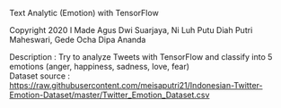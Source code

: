 Text Analytic (Emotion) with TensorFlow  
  
Copyright 2020  I Made Agus Dwi Suarjaya, Ni Luh Putu Diah Putri Maheswari, Gede Ocha Dipa Ananda
  
Description     : Try to analyze Tweets with TensorFlow and classify into 5 emotions (anger, happiness, sadness, love, fear)  
Dataset source  : https://raw.githubusercontent.com/meisaputri21/Indonesian-Twitter-Emotion-Dataset/master/Twitter_Emotion_Dataset.csv
